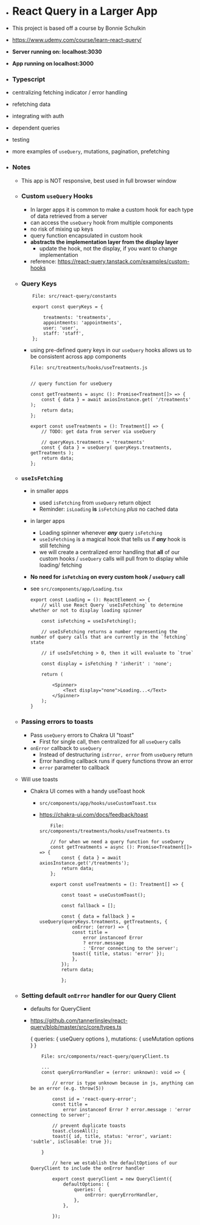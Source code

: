 -   # React Query in a Larger App

-   This project is based off a course by Bonnie Schulkin
-   https://www.udemy.com/course/learn-react-query/

-   **Server running on: localhost:3030**
-   **App running on localhost:3000**
-   ### Typescript
-   centralizing fetching indicator / error handling
-   refetching data
-   integrating with auth
-   dependent queries
-   testing
-   more examples of `useQuery`, mutations, pagination, prefetching

-   ### Notes

    -   This app is NOT responsive, best used in full browser window

    -   ### Custom `useQuery` Hooks

        -   In larger apps it is common to make a custom hook for each type of data retrieved from a server
        -   can access the `useQuery` hook from multiple components
        -   no risk of mixing up keys
        -   query function encapsulated in custom hook
        -   **abstracts the implementation layer from the display layer**
            -   update the hook, not the display, if you want to change implementation
        -   reference: https://react-query.tanstack.com/examples/custom-hooks

    -   ### Query Keys

                File: src/react-query/constants

                export const queryKeys = {

                    treatments: 'treatments',
                    appointments: 'appointments',
                    user: 'user',
                    staff: 'staff',
                };

        -   using pre-defined query keys in our `useQuery` hooks allows us to be consistent across app components

                File: src/treatments/hooks/useTreatments.js


                // query function for useQuery

                const getTreatments = async (): Promise<Treatment[]> => {
                    const { data } = await axiosInstance.get( '/treatments' );
                    return data;
                };

                export const useTreatments = (): Treatment[] => {
                    // TODO: get data from server via useQuery

                    // queryKeys.treatments = 'treatments'
                    const { data } = useQuery( queryKeys.treatments, getTreatments );
                    return data;
                };

    -   ### `useIsFetching`

        -   in smaller apps
            -   used `isFetching` from `useQuery` return object
            -   Reminder: `isLoading` **is** `isFetching` _plus_ no cached data
        -   in larger apps
            -   Loading spinner whenever **_any_** query `isFetching`
            -   `useIsFetching` is a magical hook that tells us if **_any_** hook is still fetching
            -   we will create a centralized error handling that **all** of our custom hooks / `useQuery` calls will pull from to display while loading/ fetching
        -   **No need for `isFetching` on every custom hook / `useQuery` call**
        -   see `src/components/app/Loading.tsx`

                export const Loading = (): ReactElement => {
                    // will use React Query `useIsFetching` to determine whether or not to display loading spinner

                    const isFetching = useIsFetching();

                    // useIsFetching returns a number representing the number of query calls that are currently in the `fetching` state

                    // if useIsFetching > 0, then it will evaluate to `true`

                    const display = isFetching ? 'inherit' : 'none';

                    return (

                        <Spinner>
                            <Text display="none">Loading...</Text>
                        </Spinner>
                    );
                }

    -   ### Passing errors to toasts
        -   Pass `useQuery` errors to Chakra UI "toast"
            -   First for single call, then centralized for all `useQuery` calls
        -   `onError` callback to `useQuery`
            -   Instead of destructuring `isError, error` from `useQuery` return
            -   Error handling callback runs if query functions throw an error
            -   `error` parameter to callback
    -   Will use toasts

        -   Chakra UI comes with a handy useToast hook

            -   `src/components/app/hooks/useCustomToast.tsx`
            -   https://chakra-ui.com/docs/feedback/toast

                        File: src/components/treatments/hooks/useTreatments.ts

                        // for when we need a query function for useQuery
                        const getTreatments = async (): Promise<Treatment[]> => {
                            const { data } = await axiosInstance.get('/treatments');
                            return data;
                        };

                        export const useTreatments = (): Treatment[] => {

                            const toast = useCustomToast();

                            const fallback = [];

                            const { data = fallback } = useQuery(queryKeys.treatments, getTreatments, {
                                onError: (error) => {
                                const title =
                                    error instanceof Error
                                    ? error.message
                                    : 'Error connecting to the server';
                                toast({ title, status: 'error' });
                                },
                            });
                            return data;

                            };

    -   ### Setting default `onError` handler for our Query Client

        -   defaults for QueryClient
        -   https://github.com/tannerlinsley/react-query/blob/master/src/core/types.ts

            {
            queries: { useQuery options },
            mutations: { useMutation options }
            }

                    File: src/components/react-query/queryClient.ts

                    ...
                    const queryErrorHandler = (error: unknown): void => {

                        // error is type unknown because in js, anything can be an error (e.g. throw(5))

                        const id = 'react-query-error';
                        const title =
                            error instanceof Error ? error.message : 'error connecting to server';

                        // prevent duplicate toasts
                        toast.closeAll();
                        toast({ id, title, status: 'error', variant: 'subtle', isClosable: true });

                    }

                        // here we establish the defaultOptions of our QueryClient to include the onError handler

                        export const queryClient = new QueryClient({
                            defaultOptions: {
                                queries: {
                                    onError: queryErrorHandler,
                                },
                            },

                        });
